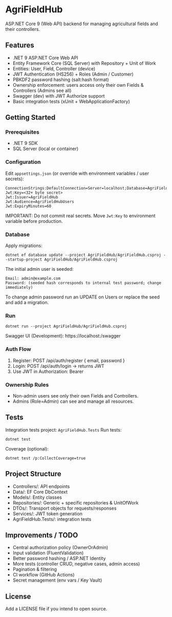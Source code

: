 # AgriFieldHub

ASP.NET Core 9 (Web API) backend for managing agricultural fields and their controllers.

## Features
- .NET 9 ASP.NET Core Web API
- Entity Framework Core (SQL Server) with Repository + Unit of Work
- Entities: User, Field, Controller (device)
- JWT Authentication (HS256) + Roles (Admin / Customer)
- PBKDF2 password hashing (salt:hash format)
- Ownership enforcement: users access only their own Fields & Controllers (Admins see all)
- Swagger (dev) with JWT Authorize support
- Basic integration tests (xUnit + WebApplicationFactory)

## Getting Started
### Prerequisites
- .NET 9 SDK
- SQL Server (local or container)

### Configuration
Edit `appsettings.json` (or override with environment variables / user secrets):
```
ConnectionStrings:DefaultConnection=Server=localhost;Database=AgriFieldHubDb;Trusted_Connection=True;TrustServerCertificate=True;
Jwt:Key=<32+ byte secret>
Jwt:Issuer=AgriFieldHub
Jwt:Audience=AgriFieldHubUsers
Jwt:ExpiryMinutes=60
```
IMPORTANT: Do not commit real secrets. Move `Jwt:Key` to environment variable before production.

### Database
Apply migrations:
```
dotnet ef database update --project AgriFieldHub/AgriFieldHub.csproj --startup-project AgriFieldHub/AgriFieldHub.csproj
```
The initial admin user is seeded:
```
Email: admin@example.com
Password: (seeded hash corresponds to internal test password; change immediately)
```
To change admin password run an UPDATE on Users or replace the seed and add a migration.

### Run
```
dotnet run --project AgriFieldHub/AgriFieldHub.csproj
```
Swagger UI (Development): https://localhost:<port>/swagger

### Auth Flow
1. Register: POST /api/auth/register { email, password }
2. Login: POST /api/auth/login -> returns JWT
3. Use JWT in Authorization: Bearer <token>

### Ownership Rules
- Non-admin users see only their own Fields and Controllers.
- Admins (Role=Admin) can see and manage all resources.

## Tests
Integration tests project: `AgriFieldHub.Tests`
Run tests:
```
dotnet test
```
Coverage (optional):
```
dotnet test /p:CollectCoverage=true
```

## Project Structure
- Controllers/: API endpoints
- Data/: EF Core DbContext
- Models/: Entity classes
- Repositories/: Generic + specific repositories & UnitOfWork
- DTOs/: Transport objects for requests/responses
- Services/: JWT token generation
- AgriFieldHub.Tests/: integration tests

## Improvements / TODO
- Central authorization policy (OwnerOrAdmin)
- Input validation (FluentValidation)
- Better password hashing / ASP.NET Identity
- More tests (controller CRUD, negative cases, admin access)
- Pagination & filtering
- CI workflow (GitHub Actions)
- Secret management (env vars / Key Vault)

## License
Add a LICENSE file if you intend to open source.
